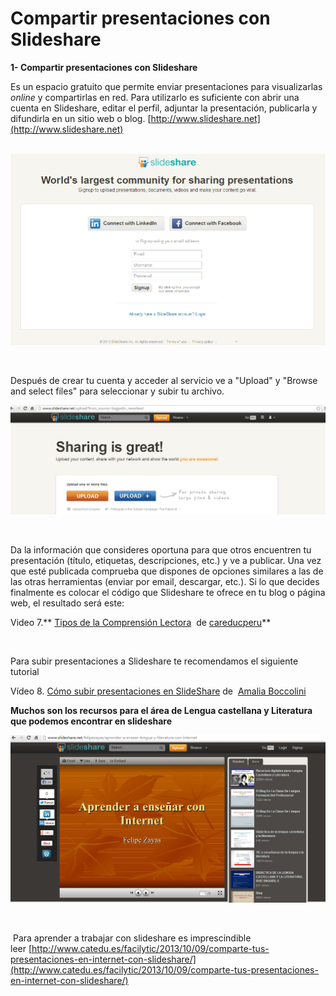 # Compartir presentaciones con Slideshare

**1- Compartir presentaciones con Slideshare**

Es un espacio gratuito que permite enviar presentaciones para visualizarlas _online_ y compartirlas en red. Para utilizarlo es suficiente con abrir una cuenta en Slideshare, editar el perfil, adjuntar la presentación, publicarla y difundirla en un sitio web o blog. [http://www.slideshare.net](http://www.slideshare.net)


 ![Página para darse de alta en slideshare](img/slid.png "Página para darse de alta en slideshare")


                                                 

Después de crear tu cuenta y acceder al servicio ve a "Upload" y "Browse and select files" para seleccionar y subir tu archivo.

  

![Para subir presentaciones en slideshare](img/slideshare2.png "Para subir presentaciones en slideshare")


                          
  
Da la información que consideres oportuna para que otros encuentren tu presentación (título, etiquetas, descripciones, etc.) y ve a publicar. Una vez que esté publicada comprueba que dispones de opciones similares a las de las otras herramientas (enviar por email, descargar, etc.). Si lo que decides finalmente es colocar el código que Slideshare te ofrece en tu blog o página web, el resultado será este:

Video 7.** [Tipos de la Comprensión Lectora](https://www.slideshare.net/careducperu/tipos-de-la-comprensin-lectora-214090 "Tipos de la Comprensión Lectora")  de [careducperu](http://www.slideshare.net/careducperu/tipos-de-la-comprensin-lectora-214090)**

**[  
](https://www.slideshare.net/majenain/comprensin-lectora-en-primaria "Comprensión lectora en primaria")**

Para subir presentaciones a Slideshare te recomendamos el siguiente tutorial

Vídeo 8. [Cómo subir presentaciones en SlideShare](https://www.slideshare.net/abocc/como-subir-presentaciones-en-slideshare-presentation "Como subir presentaciones en SlideShare") de  [Amalia Boccolini](http://www.slideshare.net/abocc)

**Muchos son los recursos para el área de Lengua castellana y Literatura que podemos encontrar en slideshare**


**![Recursos de Lengua castellana y litertura en slideshare](img/slideshare3.png "Recursos de Lengua castellana y litertura en slideshare")**


         

 Para aprender a trabajar con slideshare es imprescindible leer [http://www.catedu.es/facilytic/2013/10/09/comparte-tus-presentaciones-en-internet-con-slideshare/](http://www.catedu.es/facilytic/2013/10/09/comparte-tus-presentaciones-en-internet-con-slideshare/)

